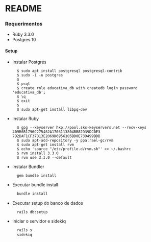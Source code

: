 # README

### Requerimentos

- Ruby 3.3.0
- Postgres 10

#### Setup

- Instalar Postgres
  ```shell
    $ sudo apt install postgresql postgresql-contrib
    $ sudo -i -u postgres
    $
    $ psql
    $ create role educativa_db with createdb login password 'educativa_db';
    $ \q
    $ exit
    $
    $ sudo apt-get install libpq-dev
- Instalar Ruby
  ```shell
    $ gpg --keyserver hkp://pool.sks-keyservers.net --recv-keys 409B6B1796C275462A1703113804BB82D39DC0E3 7D2BAF1CF37B13E2069D6956105BD0E739499BDB
    $ sudo apt-add-repository -y ppa:rael-gc/rvm
    $ sudo apt-get install rvm
    $ echo 'source "/etc/profile.d/rvm.sh"' >> ~/.bashrc
    $ rvm install 3.3.0
    $ rvm use 3.3.0 --default
  ```
- Instalar Bundler
  ```shell
    gem bundle install
  ```
- Executar bundle install
  ```bash
    bundle install
  ```
- Executar setup do banco de dados
  ```bash
    rails db:setup
  ```
- Iniciar o servidor e sidekiq
  ```bash
    rails s
    sidekiq
  ```

